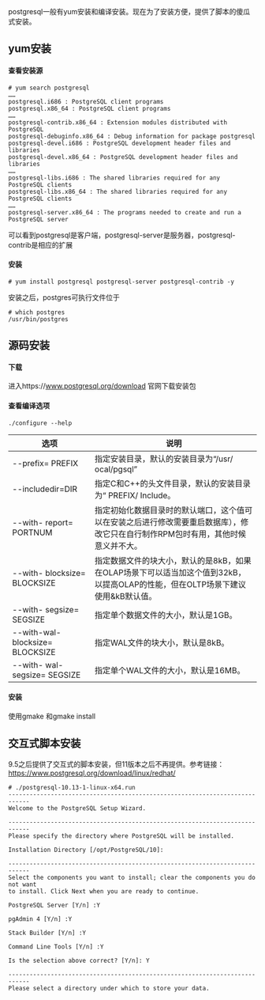 postgresql一般有yum安装和编译安装。现在为了安装方便，提供了脚本的傻瓜式安装。

## yum安装

#### 查看安装源

```
# yum search postgresql
……
postgresql.i686 : PostgreSQL client programs
postgresql.x86_64 : PostgreSQL client programs
……
postgresql-contrib.x86_64 : Extension modules distributed with PostgreSQL
postgresql-debuginfo.x86_64 : Debug information for package postgresql
postgresql-devel.i686 : PostgreSQL development header files and libraries
postgresql-devel.x86_64 : PostgreSQL development header files and libraries
……
postgresql-libs.i686 : The shared libraries required for any PostgreSQL clients
postgresql-libs.x86_64 : The shared libraries required for any PostgreSQL clients
……
postgresql-server.x86_64 : The programs needed to create and run a PostgreSQL server
```

可以看到postgresql是客户端，postgresql-server是服务器，postgresql-contrib是相应的扩展

#### 安装

```
# yum install postgresql postgresql-server postgresql-contrib -y
```

安装之后，postgres可执行文件位于

```
# which postgres
/usr/bin/postgres
```



## 源码安装

#### 下载

进入https://www.postgresql.org/download 官网下载安装包

#### 查看编译选项

```
./configure --help
```

选项|说明
---|---
--prefix= PREFIX|指定安装目录，默认的安装目录为“/usr/ ocal/pgsql”
--includedir=DIR|指定C和C++的头文件目录，默认的安装目录为“ PREFIX/ Include。
--with- report= PORTNUM|指定初始化数据目录时的默认端口，这个值可以在安装之后进行修改需要重启数据库），修改它只在自行制作RPM包时有用，其他时候意义并不大。
--with- blocksize= BLOCKSIZE|指定数据文件的块大小，默认的是8kB，如果在OLAP场景下可以适当加这个值到32kB，以提高OLAP的性能，但在OLTP场景下建议使用&kB默认值。
--with- segsize= SEGSIZE|指定单个数据文件的大小，默认是1GB。
--with-wal- blocksize= BLOCKSIZE|指定WAL文件的块大小，默认是8kB。
--with- wal-segsize= SEGSIZE|指定单个WAL文件的大小，默认是16MB。

#### 安装

使用gmake 和gmake install



## 交互式脚本安装

9.5之后提供了交互式的脚本安装，但11版本之后不再提供。参考链接：https://www.postgresql.org/download/linux/redhat/

```
# ./postgresql-10.13-1-linux-x64.run 
----------------------------------------------------------------------------
Welcome to the PostgreSQL Setup Wizard.

----------------------------------------------------------------------------
Please specify the directory where PostgreSQL will be installed.

Installation Directory [/opt/PostgreSQL/10]: 

----------------------------------------------------------------------------
Select the components you want to install; clear the components you do not want 
to install. Click Next when you are ready to continue.

PostgreSQL Server [Y/n] :Y

pgAdmin 4 [Y/n] :Y

Stack Builder [Y/n] :Y

Command Line Tools [Y/n] :Y

Is the selection above correct? [Y/n]: Y

----------------------------------------------------------------------------
Please select a directory under which to store your data.
```

